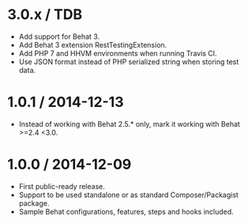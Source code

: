3.0.x / TDB
===========

  * Add support for Behat 3.
  * Add Behat 3 extension RestTestingExtension.
  * Add PHP 7 and HHVM environments when running Travis CI.
  * Use JSON format instead of PHP serialized string when storing test data.

1.0.1 / 2014-12-13
==================

  * Instead of working with Behat 2.5.* only, mark it working with Behat >=2.4 <3.0.

1.0.0 / 2014-12-09
==================

  * First public-ready release.
  * Support to be used standalone or as standard Composer/Packagist package.
  * Sample Behat configurations, features, steps and hooks included.

